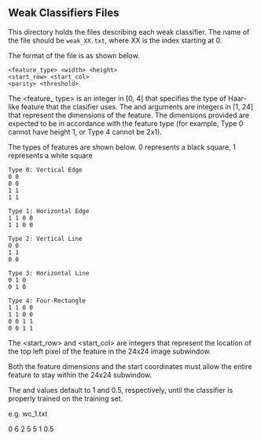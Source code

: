 ## Weak Classifiers Files
This directory holds the files describing each weak classifier. The name of the file should be `weak_XX.txt`, where XX is the index starting at 0.

The format of the file is as shown below.
```
<feature_type> <width> <height>
<start_row> <start_col>
<parity> <threshold>
```

The <feature\_ type> is an integer in [0, 4] that specifies the type of Haar-like feature that the clasifier uses. The <width> and <height> arguments are integers in [1, 24] that represent the dimensions of the feature. The dimensions provided are expected to be in accordance with the feature type (for example, Type 0 cannot have height 1, or Type 4 cannot be 2x1).

The types of features are shown below. 0 represents a black square, 1 represents a white square

```
Type 0: Vertical Edge
0 0 
0 0 
1 1 
1 1 

Type 1: Horizontal Edge
1 1 0 0 
1 1 0 0 

Type 2: Vertical Line
0 0
1 1 
0 0 

Type 3: Horizontal Line
0 1 0 
0 1 0 

Type 4: Four-Rectangle
1 1 0 0
1 1 0 0
0 0 1 1 
0 0 1 1 

```

The <start\_row> and <start\_col> are integers that represent the location of the top left pixel of the feature in the 24x24 image subwindow.

Both the feature dimensions and the start coordinates must allow the entire feature to stay within the 24x24 subwindow.

The <parity> and <threshold> values default to 1 and 0.5, respectively, until the classifier is properly trained on the training set. 

e.g. wc_1.txt

0 6 2
5 5
1 0.5



